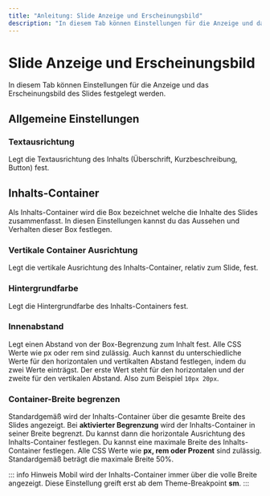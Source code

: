 ```yaml
---
title: "Anleitung: Slide Anzeige und Erscheinungsbild"
description: "In diesem Tab können Einstellungen für die Anzeige und das Erscheinungsbild des Slides festgelegt werden."
---
```


# Slide Anzeige und Erscheinungsbild
In diesem Tab können Einstellungen für die Anzeige und das Erscheinungsbild des Slides festgelegt werden.

## Allgemeine Einstellungen

### Textausrichtung
Legt die Textausrichtung des Inhalts (Überschrift, Kurzbeschreibung, Button) fest.

## Inhalts-Container
Als Inhalts-Container wird die Box bezeichnet welche die Inhalte des Slides zusammenfasst. In diesen Einstellungen kannst du das Aussehen und Verhalten dieser Box festlegen.

### Vertikale Container Ausrichtung
Legt die vertikale Ausrichtung des Inhalts-Container, relativ zum Slide, fest.

### Hintergrundfarbe
Legt die Hintergrundfarbe des Inhalts-Containers fest.

### Innenabstand
Legt einen Abstand von der Box-Begrenzung zum Inhalt fest. Alle CSS Werte wie px oder rem sind zulässig. Auch kannst du unterschiedliche Werte für den horizontalen und vertikalten Abstand festlegen, indem du zwei Werte einträgst. Der erste Wert steht für den horizontalen und der zweite für den vertikalen Abstand. Also zum Beispiel `10px 20px`.

### Container-Breite begrenzen
Standardgemäß wird der Inhalts-Container über die gesamte Breite des Slides angezeigt. Bei **aktivierter Begrenzung** wird der Inhalts-Container in seiner Breite begrenzt. Du kannst dann die horizontale Ausrichtung des Inhalts-Container festlegen. Du kannst eine maximale Breite des Inhalts-Container festlegen. Alle CSS Werte wie **px, rem oder Prozent** sind zulässig. Standardgemäß beträgt die maximale Breite 50%.

::: info Hinweis
Mobil wird der Inhalts-Container immer über die volle Breite angezeigt. Diese Einstellung greift erst ab dem Theme-Breakpoint **sm**.
:::
